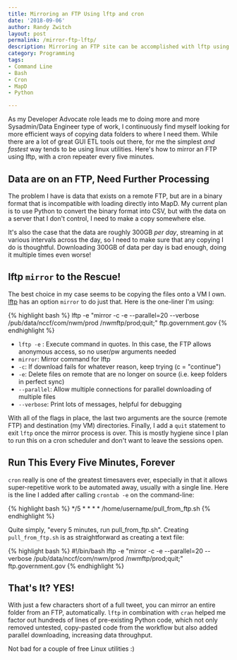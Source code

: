 ```yaml
---
title: Mirroring an FTP Using lftp and cron
date: '2018-09-06'
author: Randy Zwitch
layout: post
permalink: /mirror-ftp-lftp/
description: Mirroring an FTP site can be accomplished with lftp using a single line of code. Here's how to do it, using cron to update the mirror every 5 minutes.
category: Programming
tags:
- Command Line
- Bash
- Cron
- MapD
- Python

---
```


As my Developer Advocate role leads me to doing more and more Sysadmin/Data Engineer type of work, I continuously find myself looking for more efficient ways of copying data folders to where I need them. While there are a lot of great GUI ETL tools out there, for me the simplest _and fastest_ way tends to be using linux utilities. Here's how to mirror an FTP using lftp, with a cron repeater every five minutes.

## Data are on an FTP, Need Further Processing

The problem I have is data that exists on a remote FTP, but are in a binary format that is incompatible with loading directly into MapD. My current plan is to use Python to convert the binary format into CSV, but with the data on a server that I don't control, I need to make a copy somewhere else.

It's also the case that the data are roughly 300GB _per day_, streaming in at various intervals across the day, so I need to make sure that any copying I do is thoughtful. Downloading 300GB of data per day is bad enough, doing it multiple times even worse!

## lftp `mirror` to the Rescue!

The best choice in my case seems to be copying the files onto a VM I own. [lftp](https://lftp.yar.ru/) has an option `mirror` to do just that. Here is the one-liner I'm using:

{% highlight bash %}
lftp -e "mirror -c -e --parallel=20 --verbose /pub/data/nccf/com/nwm/prod /nwmftp/prod;quit;" ftp.government.gov
{% endhighlight %}

- `lftp -e` : Execute command in quotes. In this case, the FTP allows anonymous access, so no user/pw  arguments needed
- `mirror`: Mirror command for lftp
- `-c`: If download fails for whatever reason, keep trying (c = "continue")
- `-e`: Delete files on remote that are no longer on source (i.e. keep folders in perfect sync)
- `--parallel`: Allow multiple connections for parallel downloading of multiple files
- `--verbose`: Print lots of messages, helpful for debugging

With all of the flags in place, the last two arguments are the source (remote FTP) and destination (my VM) directories. Finally, I add a `quit` statement to exit `lftp` once the mirror process is over. This is mostly hygiene since I plan to run this on a cron scheduler and don't want to leave the sessions open.

## Run This Every Five Minutes, Forever

`cron` really is one of the greatest timesavers ever, especially in that it allows super-repetitive work to be automated away, usually with a single line. Here is the line I added after calling `crontab -e` on the command-line:

{% highlight bash %}
*/5 * * * * /home/username/pull_from_ftp.sh
{% endhighlight %}

Quite simply, "every 5 minutes, run pull_from_ftp.sh". Creating `pull_from_ftp.sh` is as straightforward as creating a text file:

{% highlight bash %}
#!/bin/bash
lftp -e "mirror -c -e --parallel=20 --verbose /pub/data/nccf/com/nwm/prod /nwmftp/prod;quit;" ftp.government.gov
{% endhighlight %}

## That's It? YES!

With just a few characters short of a full tweet, you can mirror an entire folder from an FTP, automatically. `lftp` in combination with `cran` helped me factor out hundreds of lines of pre-existing Python code, which not only removed untested, copy-pasted code from the workflow but also added parallel downloading, increasing data throughput.

Not bad for a couple of free Linux utilities :)
